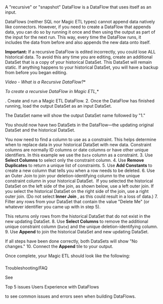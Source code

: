 

A "recursive" or "snapshot" DataFlow is a DataFlow that uses itself as an input.


 DataFlows (neither SQL nor Magic ETL types) cannot append data natively like connectors. However, if you need to create a DataFlow that appends data, you can do so by running it once and then using the output as part of the input for the next run. This way, every time the DataFlow runs, it includes the data from before and also appends the new data onto itself.


**Important:**
 If a recursive DataFlow is edited incorrectly, you could lose ALL historical data. To avoid this any time you are editing, create an additional DataSet that is a copy of your historical DataSet. This DataSet will remain static. If anything happens to your historical DataSet, you will have a backup from before you began editing.

*Video - What is a Recursive DataFlow?**

*To create a recursive DataFlow in Magic ETL,**

. Create and run a Magic ETL DataFlow.
2. Once the DataFlow has finished running, load the output DataSet as an input DataSet.


 The DataSet name will show the output DataSet name followed by "1."

You should now have two DataSets in the DataFlow—the updating original DataSet and the historical DataSet.


 You now need to find a column to use as a constraint. This helps determine when to replace data in your historical DataSet with new data. Constraint columns are normally ID columns or date columns or have other unique identifiers. In this example we use the `Date` column as a constraint.
3. Use
 **Select Columns**
 to select only the constraint column.
4. Use
 **Remove Duplicates**
 to return a unique list of constraints.
5. Use
 **Add Constants**
 to create a new column that tells you when a row needs to be deleted.
6. Use an Outer Join to join your deletion-identifying column to the unique constraint column in your historical DataSet.  If you selected the historical DataSet on the left side of the join, as shown below, use a left outer join. If you select the historical DataSet on the right side of the join, use a right outer join. (Do not select
 **Inner Join**
 , as this could result in a loss of data.)
7. Filter any rows from your DataSet that contain the value "Delete Me" (or whatever identifier you came up with in step 5).


 This returns only rows from the historical DataSet that do not exist in the new updating DataSet.
8. Use
 **Select Columns**
 to remove the additional unique constraint column (`Date`) and the unique deletion-identifying column.
9. Use
 **Append**
 to join the historical DataSet and new updating DataSet.


 If all steps have been done correctly, both DataSets will show "No changes."
10. Connect the
 **Append**
 tile to your output.

Once complete, your Magic ETL should look like the following:


###
 Troubleshooting/FAQ

See

Top 5 issues Users Experience with DataFlows

to see common issues and errors seen when building DataFlows.

